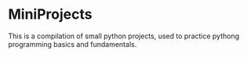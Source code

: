 # MiniProjects

This is a compilation of small python projects, used to practice pythong programming basics and fundamentals. 

